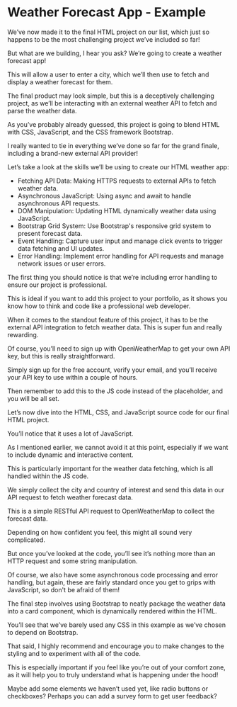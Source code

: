 # Weather Forecast App - Example

We’ve now made it to the final HTML project on our list, which just so happens to be the most challenging project we’ve included so far!

But what are we building, I hear you ask? We’re going to create a weather forecast app! 

This will allow a user to enter a city, which we’ll then use to fetch and display a weather forecast for them.

The final product may look simple, but this is a deceptively challenging project, as we’ll be interacting with an external weather API to fetch and parse the weather data.

As you’ve probably already guessed, this project is going to blend HTML with CSS, JavaScript, and the CSS framework Bootstrap.

I really wanted to tie in everything we’ve done so far for the grand finale, including a brand-new external API provider!

Let’s take a look at the skills we’ll be using to create our HTML weather app: 

- Fetching API Data: Making HTTPS requests to external APIs to fetch weather data.
- Asynchronous JavaScript: Using async and await to handle asynchronous API requests.
- DOM Manipulation: Updating HTML dynamically weather data using JavaScript.
- Bootstrap Grid System: Use Bootstrap's responsive grid system to present forecast data.
- Event Handling: Capture user input and manage click events to trigger data fetching and UI updates.
- Error Handling: Implement error handling for API requests and manage network issues or user errors.

The first thing you should notice is that we’re including error handling to ensure our project is professional. 

This is ideal if you want to add this project to your portfolio, as it shows you know how to think and code like a professional web developer.

When it comes to the standout feature of this project, it has to be the external API integration to fetch weather data. This is super fun and really rewarding. 

Of course, you’ll need to sign up with OpenWeatherMap to get your own API key, but this is really straightforward.

Simply sign up for the free account, verify your email, and you’ll receive your API key to use within a couple of hours. 

Then remember to add this to the JS code instead of the placeholder, and you will be all set.

Let’s now dive into the HTML, CSS, and JavaScript source code for our final HTML project.

You’ll notice that it uses a lot of JavaScript. 

As I mentioned earlier, we cannot avoid it at this point, especially if we want to include dynamic and interactive content.

This is particularly important for the weather data fetching, which is all handled within the JS code.

We simply collect the city and country of interest and send this data in our API request to fetch weather forecast data.

This is a simple RESTful API request to OpenWeatherMap to collect the forecast data.

Depending on how confident you feel, this might all sound very complicated.

But once you’ve looked at the code, you’ll see it’s nothing more than an HTTP request and some string manipulation.

Of course, we also have some asynchronous code processing and error handling, but again, these are fairly standard once you get to grips with JavaScript, so don't be afraid of them!

The final step involves using Bootstrap to neatly package the weather data into a card component, which is dynamically rendered within the HTML.

You’ll see that we’ve barely used any CSS in this example as we’ve chosen to depend on Bootstrap.

That said, I highly recommend and encourage you to make changes to the styling and to experiment with all of the code.

This is especially important if you feel like you’re out of your comfort zone, as it will help you to truly understand what is happening under the hood!

Maybe add some elements we haven’t used yet, like radio buttons or checkboxes? Perhaps you can add a survey form to get user feedback?